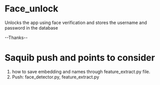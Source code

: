 # Face_unlock
Unlocks the app using face verification and stores the username and password in the database






--Thanks--

# Saquib push and points to consider
1) how to save embedding and names through feature_extract.py file.
2) Push: face_detector.py, feature_extract.py
